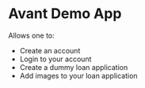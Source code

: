 # Avant Demo App
Allows one to:
  - Create an account
  - Login to your account
  - Create a dummy loan application
  - Add images to your loan application
